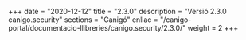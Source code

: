 +++
date        = "2020-12-12"
title       = "2.3.0"
description = "Versió 2.3.0 canigo.security"
sections    = "Canigó"
enllac		= "/canigo-portal/documentacio-llibreries/canigo.security/2.3.0/"
weight		= 2
+++
